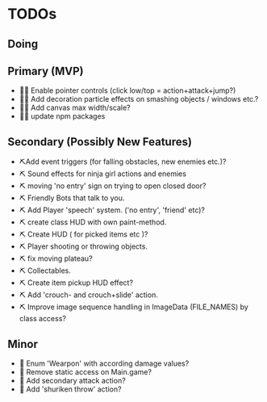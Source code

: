 # TODOs

## Doing

## Primary (MVP)
- 🌺🧪 Enable pointer controls (click low/top = action+attack+jump?)
- 🌺🧪 Add decoration particle effects on smashing objects / windows etc.?
- 🌺🧪 Add canvas max width/scale?
- 🌺🧪 update npm packages

## Secondary (Possibly New Features)
- ⛏️Add event triggers (for falling obstacles, new enemies etc.)?
- ⛏️ Sound effects for ninja girl actions and enemies
- ⛏️ moving 'no entry' sign on trying to open closed door?
- ⛏️ Friendly Bots that talk to you.
- ⛏️ Add Player 'speech' system. ('no entry', 'friend' etc)?
- ⛏️ create class HUD with own paint-method.
- ⛏️ Create HUD ( for picked items etc )?
- ⛏️ Player shooting or throwing objects.
- ⛏️ fix moving plateau?
- ⛏️ Collectables.
- ⛏️ Create item pickup HUD effect?
- ⛏️ Add 'crouch- and crouch+slide' action.
- ⛏️ Improve image sequence handling in ImageData (FILE_NAMES) by class access?

## Minor
- 🔻 Enum 'Wearpon' with according damage values?
- 🔻 Remove static access on Main.game?
- 🔻 Add secondary attack action?
- 🔻 Add 'shuriken throw' action?
